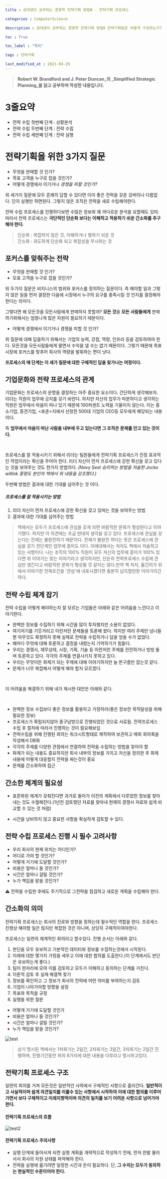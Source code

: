 ```yaml
---
title : 공대생이 공부하는 경영학 전략기획 방법Ⅲ - 전략기획 프로세스 

categories : ComputerScience

description : 공대생이 공부하는 경영학 전략기획 방법Ⅱ 전략기획팀은 어떻게 구성하는가? 

toc : True

toc_label : "목차"

tags : 전략기획

last_modified_at : 2021-04-29
---
```


> **Robert W. Brandford and J. Peter Duncan_의 _Simplified Strategic Planning_을 읽고 공부하며 작성한 내용입니다.**

# 3줄요약

* 전략 수립 첫번째 단계 : 상황분석
* 전략 수립 두번째 단계 : 전략 수립
* 전략 수립 세번째 단계 : 전략 실행


# 전략기획을 위한 3가지 질문
* 무엇을 판매할 것 인가?
* 목표 고객을 누구로 잡을 것인가?
* 어떻게 경쟁에서 이기거나 _경쟁을 피할 것인가?_

위 세가지 질문에 모두 흔쾌히 답할 수 있다면 이미 좋은 전략을 갖춘 깅버이나 다름없다. 단지 실행만 하면된다. 그렇지 않은 조직은 전략을 새로 수립해야한다. <br/>

전략 수립 프로세스를 진행하다보면 수많은 정보와 꽤 까다로운 분석을 요할때도 있따. 따라서 전략 프로세스는 **극단적인 단순화 보다는 이해하고 적용하기 쉬운 간소화를 추구해야 한다.**

> 단순화 : 복잡하지 않은 것, 이해하거나 행하기 쉬운 것 <br/> 간소화 : 과도하게 단순화 되고 복잡성을 무시하는 것

## 포커스를 맞춰주는 전략

* 무엇을 판매할 것 인가?
* 모표 고객을 누구로 잡을 것인가?<br/>


위 두가지 질문은 비지니스의 범위와 포커스를 정의하는 질문이다. 즉 해야할 일과 그렇지 않은 일을 먼저 결정한 다음에 시장에서 누구의 요구를 충족시킬 것 인지를 결정해야한다는 의미다.<br/>

그렇다면 왜 모든것을 모든사람에게 판매하지 못할까? **모든 것**을 **모든 사람들에게** 판매하기위해서는 엄청나게 많은 자원이 필요하기 때문이다.

* 어떻게 경쟁에서 이기거나 경쟁을 피할 것 인가?

위 질문에 대해 답을하기 위해서는 기업의 능력, 강점, 역량, 인프라 등을 검토하여야 한다. 모든것을 모든사람들에게 팔면서 수익을 낼 수는 없기 때문이다. 그렇기 때문에 목표 시장에 포커스를 맞추어 회사의 역량을 발휘하는 편이 낫다.<br/>

**프로세스의 매 단계는 이 세가 질문에 대한 구체적인 답을 찾가나는 여정이다.**

## 기업문화와 전략 프로세스의 관계

기업문화는 프로세스의 운명을 결정하는 아주 중요한 요소이다. 간단하게 생각해보자. 리더는 직원이 업무에 긍지를 갖기 바란다. 하지만 자신의 업무가 따분하다고 생각하는 직원은 업무에서 마음이 떠나 있기 때문에 100퍼센트 노력을 기울이지 않는다. 이는 중소기업, 중견기업, <포춘>지에서 선정한 500대 기업의 CEO등 모두에게 해당되는 내용이다. 
<br/>

즉 **업무에서 마음이 떠난 사람을 내부에 두고 있는다면 그 조직은 문제를 안고 있는 것이다.** 

<br/>

프로세스를 잘 적용시키기 위해서 리더는 팀원들에게 전략기획 프로세스가 진정 효과적인 작업이라는 확신을 주어야 한다. 리더 자신이 먼저 프로세스에 강한 확신을 갖고 있다는 것을 보여주는 것도 한가지 방법이다. _(Navy Seal 승리하는 방법을 저술한 Jocko willink 중령도 본인의 책에서 위 내용을 강조했다.)_ <br/>

두번째 방법은 결과에 대한 기대를 심어주는 것 이다.

##### 프로세스를 잘 적용시키는 방법
1. 리더 자신이 먼저 프로세스에 강한 확신을 갖고 있따는 것을 보여주는 방법
2. 결과에 대한 기대를 심어주는 방법

> 책에서는 모두가 프로세스에 관심을 갖게 되면 바람직한 문화가 형성된다고 이야기했다. 하지만 이 의견에는 조금 반대의 생각을 갖고 있다. 프로세스에 관심을 갖는다는 전제는 불완전하기 때문이다. 전제가 불완전 하다는 뜻은 프로세스에 관심을 갖기 전단계인 업무에 흥미도 이다. 이에대해서는 저자도 책에서 저술하고 있는 사항이다. 나는 조직의 100% 직원이 모두 자신의 업무에 흥미가 100% 있다면 위 이야기는 맞는 이야기라고 생각하지만, 단순히 전략프로세스 수립에 관심만 생긴다고 바람직한 문화가 형성될 것 같지는 않다.만약 책 저자, 옮긴이가 위에서 이야기한 전제조건을 '관심'에 내포시켰다면 충분히 납득할만한 이야기이긴 하다.


## 전략 수립 체계 잡기

전략 수립을 어떻게 해야하는지 잘 모르는 기업들은 아래와 같은 어려움을 느낀다고 이야기한다.

* 완벽한 정보를 수집하기 위해 시간을 많이 투자했지만 소용이 없었다.
* 여기저기를 기웃거리고 이런저런 문제들을 토론해 왔다. 하지만 여러 주제만 넘나들 뿐 아무것도 확정하지 못해 실제로 전략을 수립하거나 답을 얻을 수가 없었다.
* 해마다 무엇에 대해 토론하고 결정을 내렸는지 기억하기가 힘들다.
* 우리는 경쟁사, 재무상태, 시장, 기획, 기술 등 이런저런 주제를 전전하거나 빙빙 돌며 토론하고 있다. 각각의 주제를 연결시키지 못하고 있다.
* 우리는 무엇이든 화제가 되는 주제에 대해 이야기하지만 늘 뜬구름만 잡는것 같다.
* 문제가 너무 복잡해서 어떻게 해야 할지 모르겠다.

<br/>

이 어려움을 해결하기 위해 내가 제시한 대안은 아래와 같다.

<br/>

* 완벽한 정보 수집보다 좋은 정보를 활용하고 가정하라(좋은 정보란 목적달성을 위해 필요한 정보)
* 프로세스가 확립되지않아 중구남방으로 진행되었던 것으료 사료됨. 전략프로세스 수립 후 절차에 따라서 진행하는 것이 필요해보임
* 전략수립을 위해 진행된 회의는 워크시트형태로 제작하여 보관하고 매회 회의록을 작성해서 DB화
* 각각의 주제를 다양한 관점에서 연결하여 전략을 수립하는 방법을 찾아야 함
* 화제가 되는 내용도 중요하지만 회사 내부의 정보를 가지고 자신을 정의한 후 화제내용에 어떻게 대응할지 전략을 짜는것이 중요
* 문제를 간소화하여 접근

## 간소한 체계의 필요성

* 표준화된 체계가 갖춰진다면 과거로 돌아가 이전의 계획에서 다루었떤 정보를 찾아내는 것도 수월해진다.(1년전 검토했던 자료를 찾아내 현재의 경쟁사 자료와 쉽게 비교할 수 있는 것 처럼)

* 시간을 낭비하지 않고 중요한 사항을 확실하게 검토할 수 있다.

## 전략 수립 프로세스 진행 시 필수 고려사항

* 우리 회사의 현재 위치는 어디인가?
* 어디로 가야 할 것인가?
* 어떻게 거기에 도달할 것인가?
* 비용은 얼마나 들 것인가?
* 시간은 얼마나 걸릴 것인가?
* 누가 책임을 맡을 것인가?

⚠ 전략을 수립한 후에도 주기적으로 그전략을 점검하고 새로운 계획을 수립해야 한다.

## 간소화의 의미

전략기획 프로세스는 회사의 진로와 방향을 정하는데 필수적인 역할을 한다. 프로세스 진행상 해야할 일은 많지만 복잡한 것은 아니며, 상당히 구체적이여야한다.<br/>

프로세스는 일련의 체계적인 회의라고 할수있다. 진행 순서는 아래와 같다.
1. 판단을 모두 유보하고 기본적인 데이터와 정보를 수집하는것에서 시작된다.
2. 미래에 대한 몇가지 가정을 세우고 이에 대한 합의를 도출한다.(이 단계에서도 판단은 유보하는게 좋다.)
3. 팀이 한자리에 모여 이를 검토하고 모두가 이해하고 동의하는 단계를 거친다.
4. 이론적 검토 후 실제 해결책 찾기
5. 정보를 확인하고 그 정보가 회사의 전략에 어떤 의미를 부여하는지 검토
6. 기업이 나아가야할 방향을 설정
7. 목표와 목적을 규정
8. 실행을 위한 칠문
  * 어떻게 거기에 도달할 것인가
  * 비용은 얼마나 들 것인가?
  * 시간은 얼마나 걸릴 것인가?
  * 누가 책임을 맡을 것인가?

![test](/Users/yangdongjae/Desktop/2021/github/YangDongJae.github.io/assets/images/Biz/StrategicPlan/Strategic_planing_process.png)

> 상기 명시된 책에서는 1차회기는 2일간, 2차회기는 3일간, 3차회기는 2일간 진행하며, 진행기간동안 위의 8가지에 대한 내용을 다루라고 명시하고있다.

## 전략기획 프로세스 구조
일련의 회의를 거쳐 모든것은 일반적인 사하에서 구체적인 사항으로 흘러간다. **일반적이고 사실적이며 쉽게 의견일치를 이룰수 있는 사항에서 시작하여 이에 대한 합의를 이루어가면서 보다 구체적이고 미래지향적이며 의견의 일치를 보기 어려운 사항으로 넘어가야한다.**

#### 전략기획 프로세스의 흐름
![test2](/Users/yangdongjae/Desktop/2021/github/YangDongJae.github.io/assets/images/Biz/StrategicPlan/flow_of_strategicPlanning.png)


#### 전략기획 프로세스 주의사항

* 실행 단계에 들어서게 되면 실행 계획을 개략적으로 작성하기 전에, 먼저 한발 물러서서 회사의 자원 상태를 파악해야 한다.
* 전략을 실행에 옮기려면 일정한 시간과 돈이 필요하다. 단, **그 수치는 모두가 동의하는 현실적인 수준이어야 한다.**